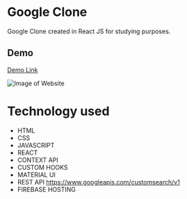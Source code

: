 # Google Clone

Google Clone created in React JS for studying purposes.

## Demo

[Demo Link](localhost:3000)


![Image of Website](https://github.com/subhanabdi/google-clone/blob/master/google-demo.gif)

# Technology used

- HTML
- CSS
- JAVASCRIPT
- REACT
- CONTEXT API
- CUSTOM HOOKS
- MATERIAL UI
- REST API https://www.googleapis.com/customsearch/v1
- FIREBASE HOSTING

